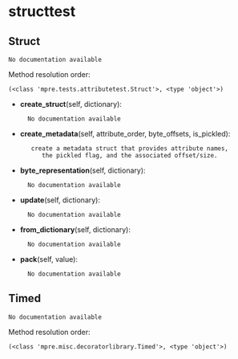 structtest
==============



Struct
--------------

	No documentation available


Method resolution order: 

	(<class 'mpre.tests.attributetest.Struct'>, <type 'object'>)

- **create_struct**(self, dictionary):

		No documentation available


- **create_metadata**(self, attribute_order, byte_offsets, is_pickled):

		 create a metadata struct that provides attribute names,
            the pickled flag, and the associated offset/size.


- **byte_representation**(self, dictionary):

		No documentation available


- **update**(self, dictionary):

		No documentation available


- **from_dictionary**(self, dictionary):

		No documentation available


- **pack**(self, value):

		No documentation available


Timed
--------------

	No documentation available


Method resolution order: 

	(<class 'mpre.misc.decoratorlibrary.Timed'>, <type 'object'>)